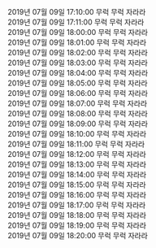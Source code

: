 2019년 07월 09일 17:10:00 무럭 무럭 자라라<br/> 
2019년 07월 09일 17:11:00 무럭 무럭 자라라<br/> 
2019년 07월 09일 18:00:00 무럭 무럭 자라라<br/> 
2019년 07월 09일 18:01:00 무럭 무럭 자라라<br/> 
2019년 07월 09일 18:02:00 무럭 무럭 자라라<br/> 
2019년 07월 09일 18:03:00 무럭 무럭 자라라<br/> 
2019년 07월 09일 18:04:00 무럭 무럭 자라라<br/> 
2019년 07월 09일 18:05:00 무럭 무럭 자라라<br/> 
2019년 07월 09일 18:06:00 무럭 무럭 자라라<br/> 
2019년 07월 09일 18:07:00 무럭 무럭 자라라<br/> 
2019년 07월 09일 18:08:00 무럭 무럭 자라라<br/> 
2019년 07월 09일 18:09:00 무럭 무럭 자라라<br/> 
2019년 07월 09일 18:10:00 무럭 무럭 자라라<br/> 
2019년 07월 09일 18:11:00 무럭 무럭 자라라<br/> 
2019년 07월 09일 18:12:00 무럭 무럭 자라라<br/> 
2019년 07월 09일 18:13:00 무럭 무럭 자라라<br/> 
2019년 07월 09일 18:14:00 무럭 무럭 자라라<br/> 
2019년 07월 09일 18:15:00 무럭 무럭 자라라<br/> 
2019년 07월 09일 18:16:00 무럭 무럭 자라라<br/> 
2019년 07월 09일 18:17:00 무럭 무럭 자라라<br/> 
2019년 07월 09일 18:18:00 무럭 무럭 자라라<br/> 
2019년 07월 09일 18:19:00 무럭 무럭 자라라<br/> 
2019년 07월 09일 18:20:00 무럭 무럭 자라라<br/> 
